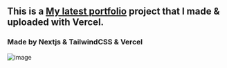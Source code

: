 ## This is a [My latest portfolio](https://taizen.vercel.app/) project that I made & uploaded with Vercel.

### Made by Nextjs & TailwindCSS & Vercel

![image](https://user-images.githubusercontent.com/61309248/110779822-4a4f8d00-8264-11eb-8da8-6caa9fea0ec0.png)
